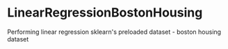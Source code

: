 # LinearRegressionBostonHousing
Performing linear regression sklearn's preloaded dataset - boston housing dataset
